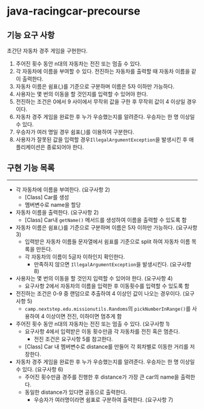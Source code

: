 # java-racingcar-precourse

## 기능 요구 사항

초간단 자동차 경주 게임을 구현한다.

1. 주어진 횟수 동안 n대의 자동차는 전진 또는 멈출 수 있다.
2. 각 자동차에 이름을 부여할 수 있다. 전진하는 자동차를 출력할 때 자동차 이름을 같이 출력한다.
3. 자동차 이름은 쉼표(,)를 기준으로 구분하며 이름은 5자 이하만 가능하다.
4. 사용자는 몇 번의 이동을 할 것인지를 입력할 수 있어야 한다.
5. 전진하는 조건은 0에서 9 사이에서 무작위 값을 구한 후 무작위 값이 4 이상일 경우이다.
6. 자동차 경주 게임을 완료한 후 누가 우승했는지를 알려준다. 우승자는 한 명 이상일 수 있다.
7. 우승자가 여러 명일 경우 쉼표(,)를 이용하여 구분한다.
8. 사용자가 잘못된 값을 입력할 경우`IllegalArgumentException`을 발생시킨 후 애플리케이션은 종료되어야 한다.

## 구현 기능 목록
---

- 각 자동차에 이름을 부여한다. (요구사항 2)
    - [Class] Car를 생성
    - 멤버변수로 name을 할당
- 자동차 이름을 출력한다. (요구사항 2)
    - [Class] Car내 `getName()` 메서드를 생성하여 이름을 출력할 수 있도록 함
- 자동차 이름은 쉼표(,)를 기준으로 구분하며 이름은 5자 이하만 가능하다. (요구사항 3)
    - 입력받은 자동차 이름들 문자열에서 쉼표를 기준으로 split 하여 자동차 이름 목록을 만든다.
    - 각 자동차의 이름이 5글자 이하인지 확인한다.
        - 만족하지 않으면 `IllegalArgumentException`을 발생시킨다. (요구사항 8)
- 사용자는 몇 번의 이동을 할 것인지 입력할 수 있어야 한다. (요구사항 4)
    - 요구사항 2에서 자동차의 이름을 입력한 후 이동횟수를 입력할 수 있도록 함
- 전진하는 조건은 0-9 중 랜덤으로 추출하여 4 이상인 값이 나오는 경우이다. (요구사항 5)
    - `camp.nextstep.edu.missionutils.Randoms`의 `pickNumberInRange()`를 사용하여 4 이상이면 전진, 이하이면 멈추게 함
- 주어진 횟수 동안 n대의 자동차는 전진 또는 멈출 수 있다. (요구사항 1)
    - 요구사항 4에서 입력받은 이동 횟수만큼 각 자동차를 전진 혹은 멈춘다.
        - 전진 조건은 요구사항 5를 참고한다.
    - [Class] Car 내 멤버변수로 distance를 만들어 각 회차별로 이동한 거리를 저장한다.
- 자동차 경주 게임을 완료한 후 누가 우승했는지를 알려준다. 우승자는 한 명 이상일 수 있다. (요구사항 6)
    - 주어진 횟수만큼 경주를 진행한 후 distance가 가장 큰 car의 name을 출력한다.
    - 동일한 distance가 있다면 공동으로 출력한다.
        - 우승자가 여러명이라면 쉼표로 구분하여 출력한다. (요구사항 7)